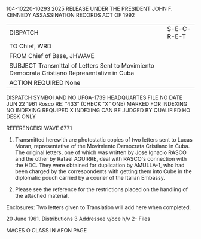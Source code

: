 104-10220-10293 2025 RELEASE UNDER THE PRESIDENT JOHN F. KENNEDY ASSASSINATION RECORDS ACT OF 1992

|                                    |                 |
| ---------------------------------- | --------------- |
| DISPATCH                          | S-E-C-R-E-T    |
| TO Chief, WRD                       |  |
| FROM Chief of Base, JHWAVE |  |
| SUBJECT Transmittal of Letters Sent to Movimiento Democrata Cristiano Representative in Cuba |  |
| ACTION REQUIRED None |  |

DISPATCH SYMBOI AND NO
UFGA-1739
HEADQUARTES FILE NO
DATE
JUN 22 1961
Rosco
RE: "433" (CHECK "X" ONE)
MARKED FOR INDEXING
NO INDEXING REQUIPED
X
INDEXING CAN BE JUDGED
BY QUALIFIED HO DESK ONLY

REFERENCEISI WAVE 6771

1. Transmitted herewith are photostatic copies of two letters sent
to Lucas Moran, representative of the Movimiento Democrata Cristiano in
Cuba. The original letters, one of which was written by Jose Ignacio
RASCO and the other by Rafael AGUIRRE, deal with RASCO's connection with
the HDC. They were obtained for duplication by AMULLA-1, who had been
charged by the correspondents with getting them into Cube in the diplomatic
pouch carried by a courier of the Italian Embassy.

2. Please see the reference for the restrictions placed on the
handling of the attached material.

Enclosures:
Two letters given to Translation
will add here when completed.

20 June 1961.
Distributions
3 Addressee v/oce h/v
2- Files

MACES O
CLASS IN AFON
PAGE

